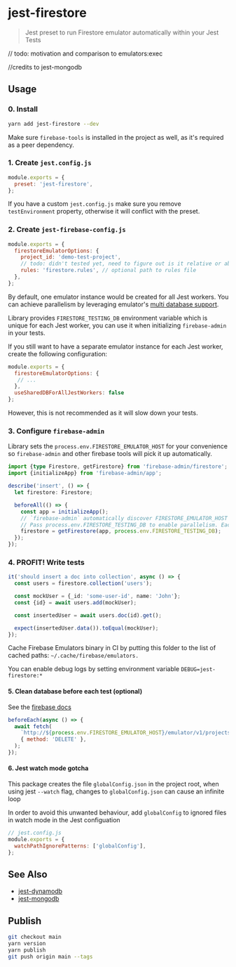 # jest-firestore

[//]: # ([![CircleCI]&#40;https://circleci.com/gh/shelfio/jest-mongodb/tree/master.svg?style=svg&#41;]&#40;https://circleci.com/gh/shelfio/jest-mongodb/tree/master&#41; ![]&#40;https://img.shields.io/badge/code_style-prettier-ff69b4.svg&#41; [![npm &#40;scoped&#41;]&#40;https://img.shields.io/npm/v/@shelf/jest-mongodb.svg&#41;]&#40;https://www.npmjs.com/package/@shelf/jest-mongodb&#41;)

> Jest preset to run Firestore emulator automatically within your Jest Tests

// todo: motivation and comparison to emulators:exec

//credits to jest-mongodb

## Usage

### 0. Install

```bash
yarn add jest-firestore --dev
```

Make sure `firebase-tools` is installed in the project as well, as it's required as a peer dependency.

### 1. Create `jest.config.js`

```js
module.exports = {
  preset: 'jest-firestore',
};
```

If you have a custom `jest.config.js` make sure you remove `testEnvironment` property, otherwise it will conflict with the preset.

### 2. Create `jest-firebase-config.js`

```js
module.exports = {
  firestoreEmulatorOptions: {
    project_id: 'demo-test-project',
    // todo: didn't tested yet, need to figure out is it relative or absolute path
    rules: 'firestore.rules', // optional path to rules file
  },
};
```

By default, one emulator instance would be created for all Jest workers. You can achieve parallelism by leveraging emulator's [multi database support](https://firebase.google.com/docs/emulator-suite/connect_firestore#multiple_db_ui).

Library provides `FIRESTORE_TESTING_DB` environment variable which is unique for each Jest worker,
you can use it when initializing `firebase-admin` in your tests.

If you still want to have a separate emulator instance for each Jest worker, create the following configuration:
```js
module.exports = {
  firestoreEmulatorOptions: {
   // ...
  },
  useSharedDBForAllJestWorkers: false
};
```

However, this is not recommended as it will slow down your tests.

### 3. Configure `firebase-admin`

Library sets the `process.env.FIRESTORE_EMULATOR_HOST` for your convenience so `firebase-admin` and other firebase tools will pick it up automatically.

```ts
import {type Firestore, getFirestore} from 'firebase-admin/firestore';
import {initializeApp} from 'firebase-admin/app';

describe('insert', () => {
  let firestore: Firestore;

  beforeAll(() => {
    const app = initializeApp();
    // `firebase-admin` automatically discover FIRESTORE_EMULATOR_HOST env and connect to emulator.
    // Pass process.env.FIRESTORE_TESTING_DB to enable parallelism. Each jest worker would use separate database
    firestore = getFirestore(app, process.env.FIRESTORE_TESTING_DB);
  });
});
```

### 4. PROFIT! Write tests

```ts
it('should insert a doc into collection', async () => {
  const users = firestore.collection('users');

  const mockUser = {_id: 'some-user-id', name: 'John'};
  const {id} = await users.add(mockUser);

  const insertedUser = await users.doc(id).get();

  expect(insertedUser.data()).toEqual(mockUser);
});
```

Cache Firebase Emulators binary in CI by putting this folder to the list of cached paths: `~/.cache/firebase/emulators.`

You can enable debug logs by setting environment variable `DEBUG=jest-firestore:*`

#### 5. Clean database before each test (optional)

See the [firebase docs](https://firebase.google.com/docs/emulator-suite/connect_firestore#clear_your_database_between_tests)

```js
beforeEach(async () => {
  await fetch(
    `http://${process.env.FIRESTORE_EMULATOR_HOST}/emulator/v1/projects/${project}/databases/${FIREBASE_TEST_DATABASE_ID}/documents`,
    { method: 'DELETE' },
  );
});
```

#### 6. Jest watch mode gotcha

This package creates the file `globalConfig.json` in the project root, when using jest `--watch` flag, changes to `globalConfig.json` can cause an infinite loop

In order to avoid this unwanted behaviour, add `globalConfig` to ignored files in watch mode in the Jest configuation

```js
// jest.config.js
module.exports = {
  watchPathIgnorePatterns: ['globalConfig'],
};
```

## See Also

- [jest-dynamodb](https://github.com/shelfio/jest-dynamodb)
- [jest-mongodb](https://github.com/shelfio/jest-mongodb)

## Publish

```bash
git checkout main
yarn version
yarn publish
git push origin main --tags
```
